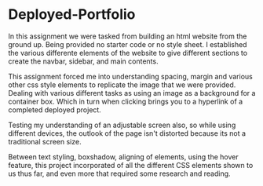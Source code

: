 # Deployed-Portfolio

In this assignment we were tasked from building an html website from the ground up. Being provided no starter code or no style sheet. I established the various differente elements of the website to give different sections to create the navbar, sidebar, and main contents.

This assignment forced me into understanding spacing, margin and various other css style elements to replicate the image that we were provided. Dealing with various different tasks as using an image as a background for a container box. Which in turn when clicking brings you to a hyperlink of a completed deployed project.

Testing my understanding of an adjustable screen also, so while using different devices, the outlook of the page isn't distorted because its not a traditional screen size.

Between text styling, boxshadow, aligning of elements, using the hover feature, this project incorporated of all the different CSS elements shown to us thus far, and even more that required some research and reading.
